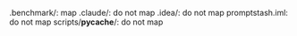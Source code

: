 .benchmark/: map
.claude/: do not map
.idea/: do not map
promptstash.iml: do not map
scripts/__pycache__/: do not map
